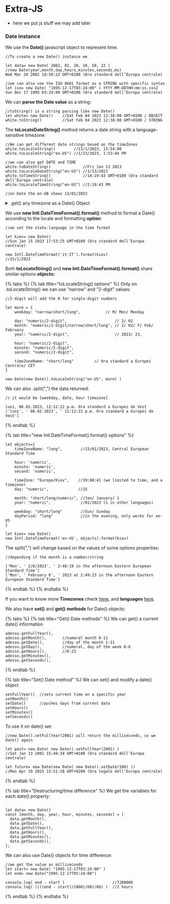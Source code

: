 # Extra-JS

* here we put js stuff we may add later

### Date instance

We use the **Date()** javascript object to represent time.

```
//To create a new Date() instance we 

let data= new Date( 2002, 02, 20, 10, 50, 22 )
//new Date(year,month,day,hours,minutes,seconds,ms)
Wed Mar 20 2002 10:50:22 GMT+0100 (Ora standard dell’Europa centrale)

//we can also use the ISO 8601 format as a STRING with specific syntax
let iso= new Date( "1995-12-17T03:24:00" ) YYYY-MM-DDTHH:mm:ss.sssZ
Sun Dec 17 1995 03:24:00 GMT+0100 (Ora standard dell’Europa centrale)

```

We can **parse the Date value** as a string:

```
//toString() is a string parsing like new Date()
let white= new Date()    //Sat Feb 04 2023 12:38:00 GMT+0100 / OBJECT
white.toString()         //Sat Feb 04 2023 12:38:00 GMT+0100 / STRING
```

The **toLocateDateString()** method returns a date string with a language-sensitive timezone:

```
//We can get different date strings based on the timeZones
white.toLocaleString()        //13/1/2023, 13:54:00
white.toLocaleString("en-US") //1/13/2023, 1:53:44 PM

//we can also get DATE and TIME 
white.toDateString()              //Fri Jan 13 2023
white.toLocaleDateString("en-US") //1/13/2023
white.toTimeString()              //14:19:43 GMT+0100 (Ora standard dell’Europa centrale)
white.toLocaleTimeString("en-US") //2:19:43 PM

//on Date the en-GB shows 13/01/2023
```

<details>

<summary>.get() any timezone as a Date() Object</summary>

We can use the return from .toLocateString() for a new Date() object **but**:

<pre><code>//You will need to use only the english-American locale to avoid day/month switch 

new Date()        //Mon Feb 06 2023 11:47:36 GMT+0100
new Date(new Date().toLocaleString() ) //Fri Jun 02 2023 11:47:36 GMT+0200 
new Date(new Date().toLocaleString("en-US") ) //Mon Feb 06 2023 11:47:36 GMT+0100

//and the only (option) you can use is Timezone.

<strong>new Date(new Date().toLocaleString("en-US", {timeZone: "America/Chicago"}) )
</strong>//Mon Feb 06 2023 04:52:05 GMT+0100

</code></pre>

It's gonna be a Date() object, including all its methods .get()/.set()/etc

</details>

We use **new Intl.DateTimeFormat().format()** method to format a Date() according to the locale and formatting **option**:

```
//we set the state-language in the time format

let kiev= new Date()
//Sun Jan 15 2023 17:53:25 GMT+0100 (Ora standard dell’Europa centrale)

new Intl.DateTimeFormat('it-IT').format(kiev)
//15/1/2023

```

Both **toLocateString()** and **new Intl.DateTimeFormat().format()** share similar options **objects:**

{% tabs %}
{% tab title="toLocateString() options" %}
Only on .toLocateString() we can use "narrow" and "2-digit" values:

```
//2-digit will add the 0 for single-digit numbers

let more = {
    weekday: "narrow/short/long",	        // M/ Mon/ Monday

    day: "numeric/2-digit",                     // 2/ 02
    month: "numeric/2-digit/narrow/short/long", // 2/ 02/ F/ Feb/ February
    year: "numeric/2-digit",                    // 2023/ 23,
    
    hour: "numeric/2-digit",
    minute: "numeric/2-digit",
    second: "numeric/2-digit",
    
    timeZoneName: "short/long"         // Ora standard a Europei Centrale/ CET
}

new Date(new Date().toLocaleString("en-US", more) )

```

We can also .split(",") the data returned:

```
// it would be [weekday, date, hour timezone]

luni, 06.02.2023, 12:12:22 p.m. Ora standard a Europei de Vest
['luni', ' 06.02.2023', ' 12:12:22 p.m. Ora standard a Europei de Vest']

```
{% endtab %}

{% tab title="new Intl.DateTimeFormat().format() options" %}
```
let objects={
    timeZoneName: "long",        //15/01/2023, Central European Standard Time
    
    hour: 'numeric', 
    minute: 'numeric', 
    second: 'numeric',
    
    timeZone: "Europe/Kiev",    //19:08:41 (we limited to time, and a timezone)
    day: "numeric",             //15
    
    month: "short/long/numeric", //Jan/ January/ 1
    year: "numeric",             //01/2023 (1 in other languages)
    
    weekday: "short/long"        //Sun/ Sunday
    dayPeriod: "long"            //in the evening, only works for en-US
}

let kiev= new Date()
new Intl.DateTimeFormat('en-US', objects).format(kiev)

```

The split(",") will change based on the values of some options properties:

```
//depending if the month is a number/string

['Mon', ' 2/6/2023', ' 2:48:19 in the afternoon Eastern European Standard Time'] 
['Mon', ' February 6', ' 2023 at 2:49:23 in the afternoon Eastern European Standard Time']

```
{% endtab %}
{% endtabs %}

If you want to know more **Timezones** check [here](https://bugs.chromium.org/p/chromium/issues/detail?id=928068#c1), and **languages** [here](https://www.w3schools.com/jsref/jsref\_tolocalestring.asp).

We also have **set()** and **get()** **methods** for Date() objects:

{% tabs %}
{% tab title="Get() Date methods" %}
We can get() a current date() information

```
adesso.getFullYear(),    
adesso.getMonth(),       //numeral month 0-11 
adesso.getDate(),        //day of the month 1-31
adesso.getDay(),         //numeral, day of the week 0-6
adesso.getHours(),       //0-23
adesso.getMinutes(),
adesso.getSeconds(),

```
{% endtab %}

{% tab title="Set() Date method" %}
We can set() and modify a date() object

```
setFullYear()  //sets current time on a specific year
setMonth()     
setDate()      //pushes days from current date
setHours()     	
setMinutes()   
setSeconds()   

```

To use it on date() we:

```
//new Date().setFullYear(2001) will return the milliseconds, so we date() again

let past= new Date( new Date().setFullYear(2001) )
//Sat Jan 13 2001 15:49:34 GMT+0100 (Ora standard dell’Europa centrale)

let future= new Date(new Date( new Date().setDate(100) )) 
//Mon Apr 10 2023 15:51:28 GMT+0200 (Ora legale dell’Europa centrale)
```
{% endtab %}

{% tab title="Destructuring/time difference" %}
We get the variables for each date() property:

```

let data= new Date()
const [month, day, year, hour, minutes, seconds] = [
  data.getMonth(),
  data.getDate(),
  data.getFullYear(),
  data.getHours(),
  data.getMinutes(),
  data.getSeconds(),
];

```

We can also use Date() objects for time difference:

```
//we get the value as milliseconds
let start= new Date( "1995-12-17T03:24:00" )
let end= new Date("1995-12-17T05:24:00")

console.log( end - start )                     //7200000
console.log( ((((end - start)/1000)/60)/60) )  //2 hours

```
{% endtab %}
{% endtabs %}



